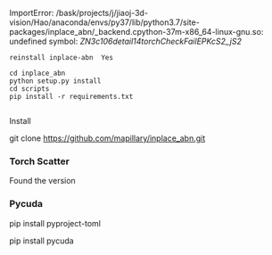ImportError: /bask/projects/j/jiaoj-3d-vision/Hao/anaconda/envs/py37/lib/python3.7/site-packages/inplace_abn/_backend.cpython-37m-x86_64-linux-gnu.so: undefined symbol: _ZN3c106detail14torchCheckFailEPKcS2_jS2_

```
reinstall inplace-abn  Yes

cd inplace_abn
python setup.py install
cd scripts
pip install -r requirements.txt


```

Install

git clone https://github.com/mapillary/inplace_abn.git


### Torch Scatter

Found the version

### Pycuda

pip install pyproject-toml

pip install pycuda

